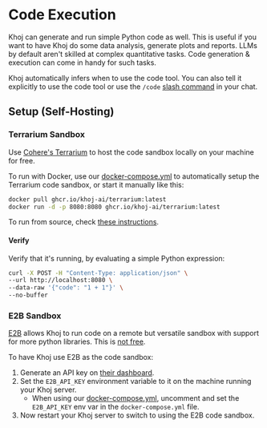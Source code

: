 ---
---

# Code Execution

Khoj can generate and run simple Python code as well. This is useful if you want to have Khoj do some data analysis, generate plots and reports. LLMs by default aren't skilled at complex quantitative tasks. Code generation & execution can come in handy for such tasks.

Khoj automatically infers when to use the code tool. You can also tell it explicitly to use the code tool or use the `/code` [slash command](https://docs.khoj.dev/features/chat/#commands) in your chat.

## Setup (Self-Hosting)
### Terrarium Sandbox
Use [Cohere's Terrarium](https://github.com/cohere-ai/cohere-terrarium) to host the code sandbox locally on your machine for free.

To run with Docker, use our [docker-compose.yml](https://github.com/khoj-ai/khoj/blob/master/docker-compose.yml) to automatically setup the Terrarium code sandbox, or start it manually like this:

```bash
docker pull ghcr.io/khoj-ai/terrarium:latest
docker run -d -p 8080:8080 ghcr.io/khoj-ai/terrarium:latest
```

To run from source, check [these instructions](https://github.com/khoj-ai/cohere-terrarium?tab=readme-ov-file#development).

#### Verify
Verify that it's running, by evaluating a simple Python expression:

```bash
curl -X POST -H "Content-Type: application/json" \
--url http://localhost:8080 \
--data-raw '{"code": "1 + 1"}' \
--no-buffer
```

### E2B Sandbox
[E2B](https://e2b.dev/) allows Khoj to run code on a remote but versatile sandbox with support for more python libraries. This is [not free](https://e2b.dev/pricing).

To have Khoj use E2B as the code sandbox:
1. Generate an API key on [their dashboard](https://e2b.dev/dashboard).
2. Set the `E2B_API_KEY` environment variable to it on the machine running your Khoj server.
   - When using our [docker-compose.yml](https://github.com/khoj-ai/khoj/blob/master/docker-compose.yml), uncomment and set the `E2B_API_KEY` env var in the `docker-compose.yml` file.
3. Now restart your Khoj server to switch to using the E2B code sandbox.
